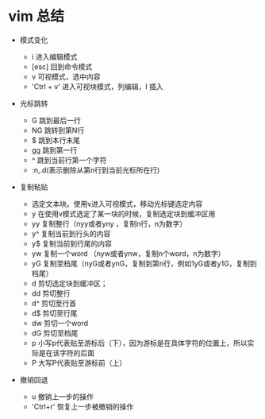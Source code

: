 # vim 总结

- 模式变化
  - i 进入编辑模式
  - [esc] 回到命令模式
  - v 可视模式，选中内容
  - 'Ctrl + v' 进入可视块模式，列编辑，I 插入

- 光标跳转
  - G 跳到最后一行
  - NG 跳转到第N行
  - $ 跳到本行末尾
  - gg 跳到第一行
  - ^ 跳到当前行第一个字符
  - :n,.d(表示删除从第n行到当前光标所在行)

- 复制粘贴
  - 选定文本块。使用v进入可视模式，移动光标键选定内容
  - y 在使用v模式选定了某一块的时候，复制选定块到缓冲区用
  - yy 复制整行（nyy或者yny ，复制n行，n为数字）
  - y^ 复制当前到行头的内容
  - y$ 复制当前到行尾的内容
  - yw 复制一个word （nyw或者ynw，复制n个word，n为数字）
  - yG 复制至档尾（nyG或者ynG，复制到第n行，例如1yG或者y1G，复制到档尾） 
  - d 剪切选定块到缓冲区；
  - dd 剪切整行
  - d^ 剪切至行首
  - d$ 剪切至行尾
  - dw 剪切一个word
  - dG 剪切至档尾
  - p 小写p代表贴至游标后（下），因为游标是在具体字符的位置上，所以实际是在该字符的后面
  - P 大写P代表贴至游标前（上）

- 撤销回退
  - u   撤销上一步的操作
  - 'Ctrl+r' 恢复上一步被撤销的操作
